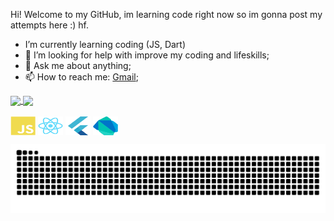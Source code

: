 Hi! Welcome to my GitHub, im learning code right now so im gonna post my attempts here :) hf.

 - I’m currently learning coding (JS, Dart)
 - 🤔 I’m looking for help with improve my coding and lifeskills;
 - 💬 Ask me about anything;
 - 📫 How to reach me: <a href="mailto:mateusleitaoelpidio@gmail.com">Gmail</a>;
 
 
  <a href="https://github.com/anuraghazra/github-readme-stats">
  <img align="center" src="https://github-readme-stats-eight-theta.vercel.app/api?username=mateusleitao&show_icons=true&theme=shades-of-purple" />
</a>
<a href="https://github.com/anuraghazra/convoychat">
  <img align="center" height="196px" src="https://github-readme-stats.vercel.app/api/top-langs/?username=mateusleitao&layout=compact&hide=makefile,cmake,c%2B%2B&theme=shades-of-purple" />
</a>

  

  <div style="display: inline_block"><br>
  <img align="center" alt="Rafa-Js" height="30" width="40" src="https://raw.githubusercontent.com/devicons/devicon/master/icons/javascript/javascript-plain.svg">
  <img align="center" alt="Rafa-React" height="30" width="40" src="https://raw.githubusercontent.com/devicons/devicon/master/icons/react/react-original.svg">
  <img align="center" alt="Rafa-Flutter" height="30" width="40" src="https://raw.githubusercontent.com/devicons/devicon/master/icons/flutter/flutter-original.svg">
  <img align="center" alt="Rafa-Dart" height="30" width="40" src="https://raw.githubusercontent.com/devicons/devicon/master/icons/dart/dart-original.svg">

  
  
 



![Snake animation](https://github.com/mateusleitao/mateusleitao/blob/output/github-contribution-grid-snake.svg)
